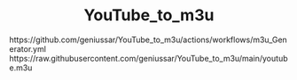 
<h1 align="center"> YouTube_to_m3u </h1>
https://github.com/geniussar/YouTube_to_m3u/actions/workflows/m3u_Generator.yml
https://raw.githubusercontent.com/geniussar/YouTube_to_m3u/main/youtube.m3u

